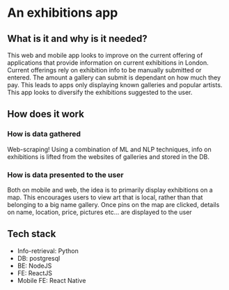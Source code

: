 <h1>An exhibitions app</h1>
<h2>What is it and why is it needed?</h2>
<p>This web and mobile app looks to improve on the current offering of applications that provide information on current exhibitions in London. Current offerings rely on exhibition info to be manually submitted or entered. The amount a gallery can submit is dependant on how much they pay. This leads to apps only displaying known galleries and popular artists. This app looks to diversify the exhibitions suggested to the user.</p>
<h2>How does it work</h2>
<h3>How is data gathered</h3>
<p>Web-scraping! Using a combination of ML and NLP techniques, info on exhibitions is lifted from the websites of galleries and stored in the DB.</p>
<h3>How is data presented to the user</h3>
<p>Both on mobile and web, the idea is to primarily display exhibitions on a map. This encourages users to view art that is local, rather than that belonging to a big name gallery. 
Once pins on the map are clicked, details on name, location, price, pictures etc... are displayed to the user</p>
<h2>Tech stack</h2>
<ul>
  <li>Info-retrieval: Python</li>
  <li>DB: postgresql</li>
  <li>BE: NodeJS</li>
  <li>FE: ReactJS</li>
  <li>Mobile FE: React Native</li>
</ul>
